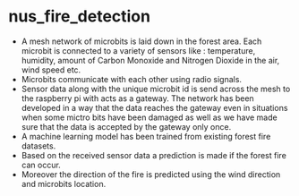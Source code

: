 # nus_fire_detection

 - A mesh network of microbits is laid down in the forest area. Each microbit is connected to a variety of sensors like : temperature, humidity, amount of Carbon Monoxide and Nitrogen Dioxide in the air, wind speed etc.
 - Microbits communicate with each other using radio signals.
 - Sensor data along with the unique microbit id is send across the mesh to the raspberry pi with acts as a gateway. The network has been developed in a way that the data reaches the gateway even in situations when some mictro bits have been damaged as well as we have made sure that the data is accepted by the gateway only once. 
 - A machine learning model has been trained from existing forest fire datasets.
 - Based on the received sensor data a prediction is made if the forest fire can occur.
 - Moreover the direction of the fire is predicted using the wind direction and microbits location.
 
